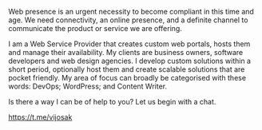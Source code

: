
Web presence is an urgent necessity to become compliant in this time and age. We need connectivity, an online presence, and a definite channel to communicate the product or service we are offering. 

I am a Web Service Provider that creates custom web portals, hosts them and manage their availability. My clients are business owners, software developers and web design agencies. I develop custom solutions within a short period, optionally host them and create scalable solutions that are pocket friendly. My area of focus can broadly be categorised with these words: DevOps; WordPress; and Content Writer.

Is there a way I can be of help to you? Let us begin with a chat.

https://t.me/vijosak


<!--
**vijosak/vijosak** is a ✨ _special_ ✨ repository because its `README.md` (this file) appears on your GitHub profile.

Here are some ideas to get you started:

- 🔭 I’m currently working on ...
- 🌱 I’m currently learning ...
- 👯 I’m looking to collaborate on ...
- 🤔 I’m looking for help with ...
- 💬 Ask me about ...
- 📫 How to reach me: ...
- 😄 Pronouns: ...
- ⚡ Fun fact: ...
-->
